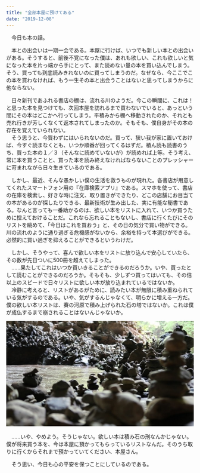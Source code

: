 ```yaml
---
title: "全部本屋に預けてある"
date: "2019-12-08"
---
```


　今日も本の話。

　本との出会いは一期一会である。本屋に行けば、いつでも新しい本との出会いがある。そうすると、前後不覚になった僕は、あれも欲しい、これも欲しいと気になった本を片っ端から手にとって、また読めない量の本を買い込んでしまう。そう、買っても到底読みきれないのに買ってしまうのだ。なぜなら、今ここでこの本を買わなければ、もう一生その本と出会うことはないと思ってしまうからに他ならない。

　日々新刊であふれる書店の棚は、流れる川のようだ。今この瞬間に、これは！と思った本を見つけても、次回本屋を訪れるまで買わないでいると、あっという間にその本はどこかへ行ってしまう。平積みから棚へ移動されたのか、それとも売れ行きが芳しくなくて返本されてしまったのか。そもそも、僕自身がその本の存在を覚えていられない。  
　そう思うと、今買わずにはいられないのだ。買って、狭い我が家に置いておけば、今すぐ読まなくとも、いつか順番が回ってくるはずだ。積ん読も読書のうち、買った本の１／３（そんなに読めていないが）が読めれば上等。そう考え、常に本を買うことと、買った本を読み終えなければならないことのプレッシャーに苛まれながら日々生きているのである。

　しかし、最近、そんな愚かしい僕の生活を救うものが現れた。各書店が用意してくれたスマートフォン用の『在庫検索アプリ』である。スマホを使って、書店の在庫を検索し、好きな時に注文、取り置きができたり、どこの店舗にお目当ての本があるのが探したりできる、最新技術が生み出した、実に有能な秘書である。なんと言っても一番助かるのは、欲しい本をリストに入れて、いつか買うために控えておけることだ。これなら忘れることもないし、書店に行くたびにそのリストを眺めて、「今日はこれを買おう」と、その日の気分で買い物ができる。川の流れのように通り過ぎる危機感がないから、余裕を持って本選びができる。必然的に買い過ぎを抑えることができるというわけだ。

　しかし、そうやって、喜んで欲しい本をリストに放り込んで安心していたら、その数が先日ついに500冊を超えてしまった。  
　……果たしてこれはいつか買いきることができるのだろうか。いや、買ったとして読むことができるのだろうか。そもそも、少しずつ買ってはいても、その倍以上のスピードで日々リストに欲しい本が放り込まれているではないか。  
　冷静に考えると、リストがあるがために、読みたい本が無限に積み重ねられている気がするのである。いや、気がするんじゃなくて、明らかに増える一方だ。僕の欲しい本リストは、賽の河原で積み上げられた石の塔ではないか。これは僕が成仏するまで崩されることはないんじゃないか。

![](assets/n2c533cd9817b_picture_pc_f963e942ed248c0f9821c017b20abc0f.jpg)

　……いや、やめよう。そうじゃない。欲しい本は積み石の刑なんかじゃない。僕が将来買う本を、今は本屋に預かってもらっているリストなんだ。そのうち取りに行くからそれまで預かっていてください、本屋さん。

　そう思い、今日も心の平安を保つことにしているのである。
